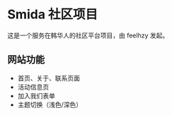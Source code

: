 # Smida 社区项目

这是一个服务在韩华人的社区平台项目，由 feelhzy 发起。

## 网站功能

- 首页、关于、联系页面
- 活动信息页
- 加入我们表单
- 主题切换（浅色/深色）
